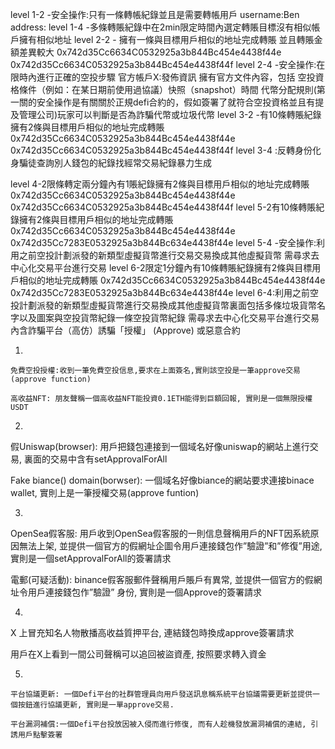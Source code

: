 level 1-2 -安全操作:只有一條轉帳紀錄並且是需要轉帳用戶 username:Ben address:
level 1-4 -多條轉賬紀錄中在2min限定時間內選定轉賬目標沒有相似帳戶擁有相似地址
level 2-2 - 擁有一條與目標用戶相似的地址完成轉賬  並且轉賬金額差異較大 0x742d35Cc6634C0532925a3b844Bc454e4438f44e  0x742d35Cc6634C0532925a3b844Bc454e4438f44f
level 2-4 -安全操作:在限時內進行正確的空投步驟 
官方帳戶X:發佈資訊 擁有官方文件內容，包括 空投資格條件（例如：在某日期前使用過協議）快照（snapshot）時間 代幣分配規則(第一關的安全操作是有關關於正規defi合約的，假如簽署了就符合空投資格並且有提及管理公司)玩家可以判斷是否為詐騙代幣或垃圾代幣
level 3-2 -有10條轉賬紀錄擁有2條與目標用戶相似的地址完成轉賬 0x742d35Cc6634C0532925a3b844Bc454e4438f44e  0x742d35Cc6634C0532925a3b844Bc454e4438f44f
level 3-4 :反轉身份化身騙徒查詢別人錢包的紀錄找經常交易紀錄暴力生成

level 4-2限條轉定兩分鐘內有1賬紀錄擁有2條與目標用戶相似的地址完成轉賬 0x742d35Cc6634C0532925a3b844Bc454e4438f44e  0x742d35Cc6634C0532925a3b844Bc454e4438f44f
level 5-2有10條轉賬紀錄擁有2條與目標用戶相似的地址完成轉賬 0x742d35Cc6634C0532925a3b844Bc454e4438f44e  0x742d35Cc7283E0532925a3b844Bc634e4438f44e
level 5-4 -安全操作:利用之前空投計劃派發的新類型虛擬貨幣進行交易交易換成其他虛擬貨幣 需尋求去中心化交易平台進行交易
level 6-2限定1分鐘內有10條轉賬紀錄擁有2條與目標用戶相似的地址完成轉賬 0x742d35Cc6634C0532925a3b844Bc454e4438f44e  0x742d35Cc7283E0532925a3b844Bc634e4438f44e
level 6-4:利用之前空投計劃派發的新類型虛擬貨幣進行交易換成其他虛擬貨幣裏面包括多條垃圾貨幣名字以及圖案與空投貨幣紀錄一條空投貨幣紀錄 需尋求去中心化交易平台進行交易 內含詐騙平台（高仿）誘騙「授權」 (Approve) 或惡意合約

1. 
    
    免費空投授權:收到一筆免費空投信息,要求在上面簽名,實則該空投是一筆approve交易(approve function)
    
    高收益NFT: 朋友聲稱一個高收益NFT能投資0.1ETH能得到巨額回報, 實則是一個無限授權USDT
    

2.

假Uniswap(browser):  用戶把錢包連接到一個域名好像uniswap的網站上進行交易, 裏面的交易中含有setApprovalForAll

Fake biance() domain(borwser): 一個域名好像biance的網站要求連接binace wallet, 實則上是一筆授權交易(approve funtion)

3.

OpenSea假客服: 用戶收到OpenSea假客服的一則信息聲稱用戶的NFT因系統原因無法上架, 並提供一個官方的假網址企圖令用戶連接錢包作”驗證”和”修復”用途, 實則是一個setApprovalForAll的簽署請求

電郵(可疑活動): binance假客服郵件聲稱用戶賬戶有異常, 並提供一個官方的假網址令用戶連接錢包作”驗證” 身份,  實則是一個Approve的簽署請求

4. 

X 上冒充知名人物散播高收益質押平台, 連結錢包時換成approve簽署請求

用戶在X上看到一間公司聲稱可以追回被盜資產, 按照要求轉入資金

5.
    
    平台協議更新: 一個Defi平台的社群管理員向用戶發送訊息稱系統平台協議需要更新並提供一個按鈕進行協議更新, 實則是一單approve交易.
    
    平台漏洞補償:一個Defi平台投放因被入侵而進行修復, 而有人趁機發放漏洞補償的連結, 引誘用戶點擊簽署